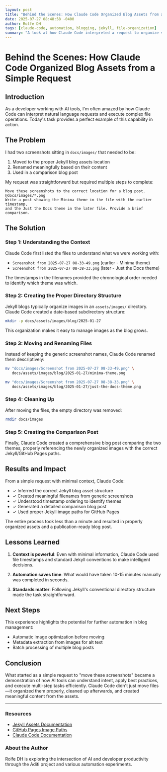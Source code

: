 ```yaml
---
layout: post
title: "Behind the Scenes: How Claude Code Organized Blog Assets from a Simple Request"
date: 2025-07-27 08:48:58 -0400
author: Rolfe DH
tags: [claude-code, automation, blogging, jekyll, file-organization]
summary: "A look at how Claude Code interpreted a request to organize screenshots and create a comparison blog post, demonstrating its file handling and content creation capabilities."
---
```


# Behind the Scenes: How Claude Code Organized Blog Assets from a Simple Request

## Introduction

As a developer working with AI tools, I'm often amazed by how Claude Code can interpret natural language requests and execute complex file operations. Today's task provides a perfect example of this capability in action.

## The Problem

I had two screenshots sitting in `docs/images/` that needed to be:
1. Moved to the proper Jekyll blog assets location
2. Renamed meaningfully based on their content
3. Used in a comparison blog post

My request was straightforward but required multiple steps to complete:

```
Move these screenshots to the correct location for a blog post.
@docs/images/*.png
Write a post showing the Minima theme in the file with the earlier timestamp,
and the Just the Docs theme in the later file. Provide a brief comparison.
```

## The Solution

### Step 1: Understanding the Context

Claude Code first listed the files to understand what we were working with:
- `Screenshot from 2025-07-27 08-33-49.png` (earlier - Minima theme)
- `Screenshot from 2025-07-27 08-38-33.png` (later - Just the Docs theme)

The timestamps in the filenames provided the chronological order needed to identify which theme was which.

### Step 2: Creating the Proper Directory Structure

Jekyll blogs typically organize images in an `assets/images/` directory. Claude Code created a date-based subdirectory structure:

```bash
mkdir -p docs/assets/images/blog/2025-01-27
```

This organization makes it easy to manage images as the blog grows.

### Step 3: Moving and Renaming Files

Instead of keeping the generic screenshot names, Claude Code renamed them descriptively:

```bash
mv "docs/images/Screenshot from 2025-07-27 08-33-49.png" \
   docs/assets/images/blog/2025-01-27/minima-theme.png

mv "docs/images/Screenshot from 2025-07-27 08-38-33.png" \
   docs/assets/images/blog/2025-01-27/just-the-docs-theme.png
```

### Step 4: Cleaning Up

After moving the files, the empty directory was removed:

```bash
rmdir docs/images
```

### Step 5: Creating the Comparison Post

Finally, Claude Code created a comprehensive blog post comparing the two themes, properly referencing the newly organized images with the correct Jekyll/GitHub Pages paths.

## Results and Impact

From a simple request with minimal context, Claude Code:
- ✓ Inferred the correct Jekyll blog asset structure
- ✓ Created meaningful filenames from generic screenshots
- ✓ Understood timestamp ordering to identify themes
- ✓ Generated a detailed comparison blog post
- ✓ Used proper Jekyll image paths for GitHub Pages

The entire process took less than a minute and resulted in properly organized assets and a publication-ready blog post.

## Lessons Learned

1. **Context is powerful**: Even with minimal information, Claude Code used file timestamps and standard Jekyll conventions to make intelligent decisions.

2. **Automation saves time**: What would have taken 10-15 minutes manually was completed in seconds.

3. **Standards matter**: Following Jekyll's conventional directory structure made the task straightforward.

## Next Steps

This experience highlights the potential for further automation in blog management:
- Automatic image optimization before moving
- Metadata extraction from images for alt text
- Batch processing of multiple blog posts

## Conclusion

What started as a simple request to "move these screenshots" became a demonstration of how AI tools can understand intent, apply best practices, and execute multi-step tasks efficiently. Claude Code didn't just move files—it organized them properly, cleaned up afterwards, and created meaningful content from the assets.

---

### Resources

- [Jekyll Assets Documentation](https://jekyllrb.com/docs/assets/)
- [GitHub Pages Image Paths](https://docs.github.com/en/pages/setting-up-a-github-pages-site-with-jekyll)
- [Claude Code Documentation](https://claude.ai/code)

### About the Author

Rolfe DH is exploring the intersection of AI and developer productivity through the Aditi project and various automation experiments.